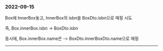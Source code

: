 ### 2022-09-15

Box에 InnerBox놓고, InnerBox의 isbn을 BoxDto.isbn으로 매핑 시도

즉, Box.innerBox.isbn -> BoxDto.isbn

동시에, Box.innerBox.name은 -> BoxDto.innerBoxDto.name으로 매핑

---
